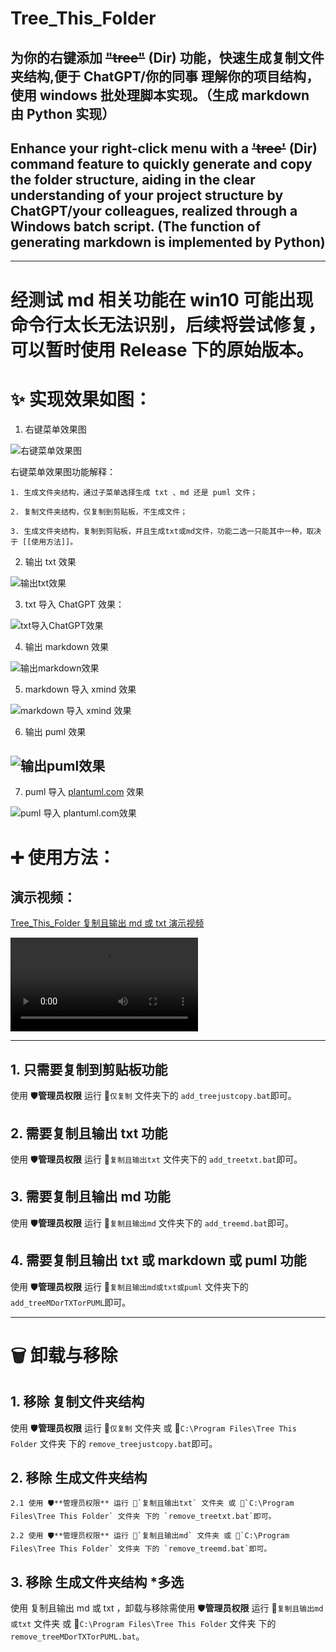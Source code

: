# Tree_This_Folder

## 为你的右键添加 ~~"tree"~~ (Dir) 功能，快速生成复制文件夹结构,便于 ChatGPT/你的同事 理解你的项目结构，使用 windows 批处理脚本实现。（生成 markdown 由 Python 实现）

## Enhance your right-click menu with a ~~'tree'~~ (Dir) command feature to quickly generate and copy the folder structure, aiding in the clear understanding of your project structure by ChatGPT/your colleagues, realized through a Windows batch script. (The function of generating markdown is implemented by Python)

---

# 经测试 md 相关功能在 win10 可能出现命令行太长无法识别，后续将尝试修复，可以暂时使用 Release 下的原始版本。

# ✨ 实现效果如图：

1. 右键菜单效果图

![右键菜单效果图](assets/复制且输出多选.png)

右键菜单效果图功能解释：

    1. 生成文件夹结构，通过子菜单选择生成 txt 、md 还是 puml 文件；

    2. 复制文件夹结构，仅复制到剪贴板，不生成文件；

    3. 生成文件夹结构，复制到剪贴板，并且生成txt或md文件，功能二选一只能其中一种，取决于 [[使用方法]]。

2. 输出 txt 效果

![输出txt效果](assets/%E8%BE%93%E5%87%BAtxt%E6%95%88%E6%9E%9C.png)

3. txt 导入 ChatGPT 效果：

![txt导入ChatGPT效果](assets/txt%E5%AF%BC%E5%85%A5ChatGPT%E6%95%88%E6%9E%9C.png)

4. 输出 markdown 效果

![输出markdown效果](assets/%E8%BE%93%E5%87%BAmarkdown%E6%95%88%E6%9E%9C.png)

5. markdown 导入 xmind 效果

![markdown 导入 xmind 效果](assets/md%E5%AF%BC%E5%85%A5xmind%E6%95%88%E6%9E%9C.png)

6. 输出 puml 效果

## ![输出puml效果](assets/输出puml效果.png)

7. puml 导入 [plantuml.com](https://www.plantuml.com) 效果

![puml 导入 plantuml.com效果](assets/puml导入plantuml.com.png)

# ➕ 使用方法：

## 演示视频：

[Tree_This_Folder 复制且输出 md 或 txt 演示视频](https://www.bilibili.com/video/BV1r5411B7FY/)

<video src="assets/%E5%A4%8D%E5%88%B6%E4%B8%94%E8%BE%93%E5%87%BAmd%E6%88%96txt.mp4" controls title="Title"></video>

---

## 1. 只需要复制到剪贴板功能

使用 🛡️**管理员权限** 运行 📁`仅复制` 文件夹下的 `add_treejustcopy.bat`即可。

## 2. 需要复制且输出 txt 功能

使用 🛡️**管理员权限** 运行 📁`复制且输出txt` 文件夹下的 `add_treetxt.bat`即可。

## 3. 需要复制且输出 md 功能

使用 🛡️**管理员权限** 运行 📁`复制且输出md` 文件夹下的 `add_treemd.bat`即可。

## 4. 需要复制且输出 txt 或 markdown 或 puml 功能

使用 🛡️**管理员权限** 运行 📁`复制且输出md或txt或puml` 文件夹下的 `add_treeMDorTXTorPUML`即可。

---

# 🗑️ 卸载与移除

## 1. 移除 复制文件夹结构

使用 🛡️**管理员权限** 运行 📁`仅复制` 文件夹 或 📁`C:\Program Files\Tree This Folder` 文件夹 下的 `remove_treejustcopy.bat`即可。

## 2. 移除 生成文件夹结构

    2.1 使用 🛡️**管理员权限** 运行 📁`复制且输出txt` 文件夹 或 📁`C:\Program Files\Tree This Folder` 文件夹 下的 `remove_treetxt.bat`即可。

    2.2 使用 🛡️**管理员权限** 运行 📁`复制且输出md` 文件夹 或 📁`C:\Program Files\Tree This Folder` 文件夹 下的 `remove_treemd.bat`即可。

## 3. 移除 生成文件夹结构 \*多选

使用 复制且输出 md 或 txt ，卸载与移除需使用 🛡️**管理员权限** 运行 📁`复制且输出md或txt` 文件夹 或 📁`C:\Program Files\Tree This Folder` 文件夹 下的 `remove_treeMDorTXTorPUML.bat`。
